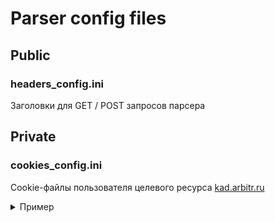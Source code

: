 # Parser config files

## Public
### headers_config.ini
Заголовки для GET / POST запросов парсера

## Private
### cookies_config.ini
Cookie-файлы пользователя целевого ресурса [kad.arbitr.ru](kad.arbitr.ru)


<details>
    <summary>Пример</summary>
        [cookies]<br>
        __ddg1_ = [value]<br>
        ASP.NET_SessionId = [value]<br>
        CUID = [value]<br>
        Notification_All = [value]<br>
        _ga = [value]<br>
        _gid = [value]<br>
        pr_fp = [value]<br>
        _ym_uid = [value]<br>
        _ym_d = [value]<br>
        _ym_isad = [value]<br>
        is_agree_privacy_policy = [value]<br>
        .ASPXAUTH = [value]<br>
        KadLVCards = [value]<br>
        _ga_Q2V7P901XE = [value]<br>
        _ga_EYS41HMRV3 = [value]<br>
        __ddg9_ = [value]<br>
        wasm = [value]<br>
        __ddg10_ = [value]<br>
        rcid = [value]<br>
        __ddg8_ = [value]<br>
        _gat = [value]<br>
        _ga_9582CL89Y6 = [value]<br>
</details>